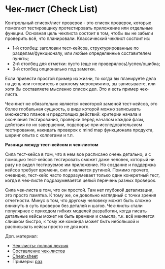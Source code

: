# Чек-лист (Check List)

Контрольный список/лист проверок - это список проверок, которые помогают тестировщику протестировать приложение или отдельные функции. Основная цель чеклиста состоит в том, чтобы вы не забыли проверить всё, что планировали. Классический чеклист состоит из:

* 1-й столбец: заголовки тест-кейсов, структурированные по разделам/функционалу, или любые определенные составителем пункты;
* 2-й столбец для отметки: пусто (еще не проверялось)/успех/ошибка;
* 3-й столбец опционально под заметки.

Если привести простой пример из жизни, то когда вы планируете дела на день или готовитесь к важному мероприятию, вы записываете, или хотя бы составляете мысленно список дел. Это и есть пример чек-листа.

Чек-лист не обязательно является некоторой заменой тест-кейсов, это более глобальная сущность, в виде которой можно записывать множество планов и предстоящих действий: критерии начала и окончания тестирования, проверки перед началом каждой фазы, действия по их завершении, подспорье при исследовательском тестировании, накидать проверок с mind map функционала продукта, шеринг опыта с коллегами и т.п.

**Разница между тест-кейсом и чек-листом**

Сила тест-кейса в том, что в нем все расписано очень детально, и с помощью тест-кейсов тестировать сможет даже человек, который ни разу не видел тестируемое им приложение. Но создание и поддержка кейсов требует времени, сил и является рутиной. Помимо прочего, очевидно, тест-кейс часто подразумевает только один конкретный тест, когда в чек-листе подразумевается целый перечень разных проверок.

Сила чек-листа в том, что он простой. Там нет глубокой детализации, это просто памятка. К тому же, он довольно наглядный с точки зрения отчетности. Минус в том, что другому человеку может быть сложно вникнуть в суть проверок без деталей и шагов. Чек-листы стали популярнее с приходом гибких моделей разработки, когда писать детальные кейсы может не быть времени и смысла, т.к. всё меняется слишком быстро, к тому же команда может быть небольшой и расписывать кейсы просто не для кого.

Доп. материал:

* [Чек-листы: полная лекция](https://www.youtube.com/watch?v=UOhg7moss9U)
* [Составление чек-листов](https://www.youtube.com/watch?v=b3E5SbU1rEM)
* [Cheat-sheet](https://tmguru.ru/baza-znanij/upravlenie-testami/cheat-sheet/)
* Примеры: [раз](https://strongqa.com/qa-portal/testing-docs-templates/checklist)
